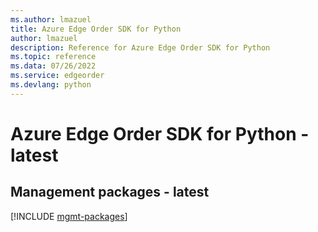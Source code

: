 ```yaml
---
ms.author: lmazuel
title: Azure Edge Order SDK for Python
author: lmazuel
description: Reference for Azure Edge Order SDK for Python
ms.topic: reference
ms.data: 07/26/2022
ms.service: edgeorder
ms.devlang: python
---
```

# Azure Edge Order SDK for Python - latest

## Management packages - latest
[!INCLUDE [mgmt-packages](edge-order-mgmt-index.md)]